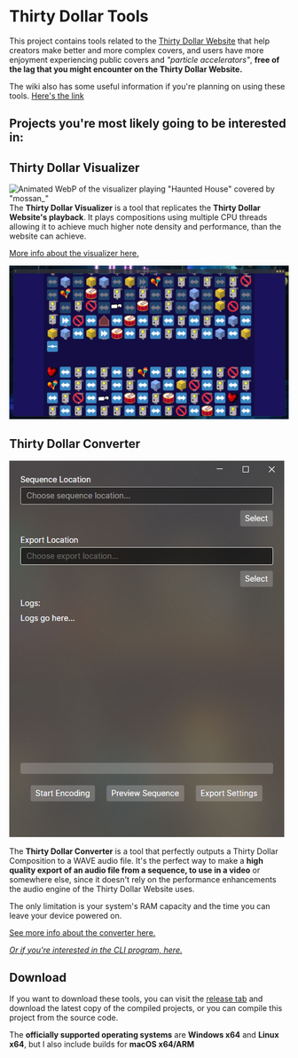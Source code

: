 # Thirty Dollar Tools

This project contains tools related to the 
[Thirty Dollar Website](https://thirtydollar.website/) 
that help creators make better and more complex covers,
and users have more enjoyment experiencing public covers and _"particle accelerators"_, 
**free of the lag that you might encounter on the Thirty Dollar Website.** 

The wiki also has some useful information if you're planning on using these tools.
[Here's the link](https://github.com/t1stm/ThirtyDollarTools/wiki/Main-Page)

## Projects you're most likely going to be interested in: 

## Thirty Dollar Visualizer

![Animated WebP of the visualizer playing "Haunted House" covered by "mossan_"](Screenshots/visualizer-demo.webp)
The **Thirty Dollar Visualizer** is a tool that replicates the **Thirty Dollar Website's playback**.
It plays compositions using multiple CPU threads allowing it to
achieve much higher note density and performance, than the website can achieve.

[More info about the visualizer here.](ThirtyDollarVisualizer/README.md)

![Screenshot of the visualizer playing "Haunted House" covered by "mossan_"](Screenshots/visualizer-running.png)

## Thirty Dollar Converter
![Screenshot of the GUI](Screenshots/converter-sample.png)

The **Thirty Dollar Converter** is a tool that perfectly 
outputs a Thirty Dollar Composition to a WAVE audio file.
It's the perfect way to make a **high quality export of an audio file 
from a sequence, to use in a video** or somewhere else, since it 
doesn't rely on the performance enhancements the 
audio engine of the Thirty Dollar Website uses.

The only limitation is your system's RAM capacity and 
the time you can leave your device powered on.

[See more info about the converter here.](ThirtyDollarGUI/README.md)

[_Or if you're interested in the CLI program, here._](ThirtyDollarDebugApp/README.md)

## Download

If you want to download these tools, you can visit the
[release tab](https://github.com/t1stm/ThirtyDollarTools/releases) and download the 
latest copy of the compiled projects, or you can compile this project from the source code.

The **officially supported operating systems** are **Windows x64** and **Linux x64**, but I also include builds for **macOS x64/ARM**